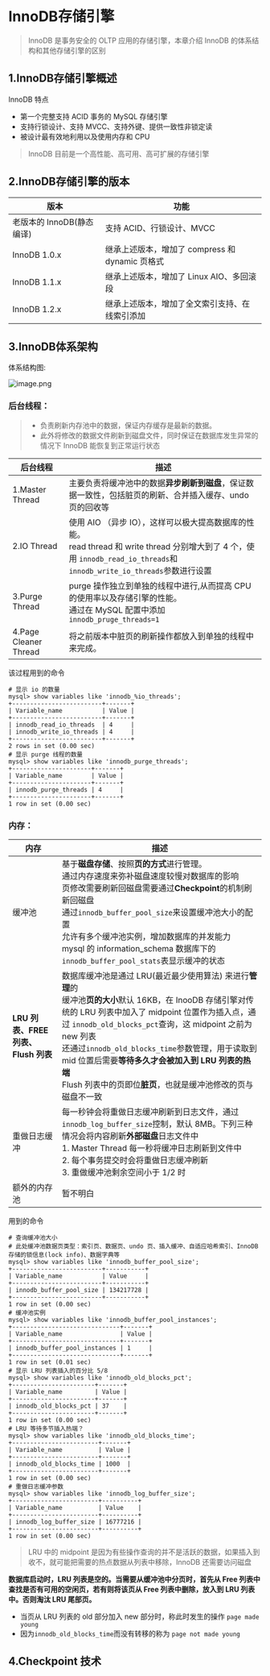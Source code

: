 # InnoDB存储引擎

> InnoDB 是事务安全的 OLTP 应用的存储引擎，本章介绍 InnoDB 的体系结构和其他存储引擎的区别

## 1.InnoDB存储引擎概述

InnoDB 特点

- 第一个完整支持 ACID 事务的 MySQL 存储引擎
- 支持行锁设计、支持 MVCC、支持外键、提供一致性非锁定读
- 被设计最有效地利用以及使用内存和 CPU

> InnoDB 目前是一个高性能、高可用、高可扩展的存储引擎

## 2.InnoDB存储引擎的版本

| 版本                      | 功能                                            |
| ------------------------- | ----------------------------------------------- |
| 老版本的 InnoDB(静态编译) | 支持 ACID、行锁设计、MVCC                       |
| InnoDB 1.0.x              | 继承上述版本，增加了 compress 和 dynamic 页格式 |
| InnoDB 1.1.x              | 继承上述版本，增加了 Linux AIO、多回滚段        |
| InnoDB 1.2.x              | 继承上述版本，增加了全文索引支持、在线索引添加  |

## 3.InnoDB体系架构

体系结构图:

![image.png](http://ww1.sinaimg.cn/large/006rAlqhly1gblq76ln4gj30zo0lgdik.jpg)

### 后台线程：

> - 负责刷新内存池中的数据，保证内存缓存是最新的数据。
> - 此外将修改的数据文件刷新到磁盘文件，同时保证在数据库发生异常的情况下 InnoDB 能恢复到正常运行状态

| 后台线程              | 描述                                                         |
| --------------------- | ------------------------------------------------------------ |
| 1.Master Thread       | 主要负责将缓冲池中的数据**异步刷新到磁盘**，保证数据一致性，包括脏页的刷新、合并插入缓存、undo 页的回收等 |
| 2.IO Thread           | 使用 AIO （异步 IO），这样可以极大提高数据库的性能。<br />read thread 和 write thread 分别增大到了 4 个，使用 `innodb_read_io_threads`和`innodb_write_io_threads`参数进行设置 |
| 3.Purge Thread        | purge 操作独立到单独的线程中进行,从而提高 CPU 的使用率以及存储引擎的性能。<br />通过在 MySQL 配置中添加 `innodb_pruge_threads=1` |
| 4.Page Cleaner Thread | 将之前版本中脏页的刷新操作都放入到单独的线程中来完成。       |

该过程用到的命令

```mysql
# 显示 io 的数量
mysql> show variables like 'innodb_%io_threads';
+-------------------------+-------+
| Variable_name           | Value |
+-------------------------+-------+
| innodb_read_io_threads  | 4     |
| innodb_write_io_threads | 4     |
+-------------------------+-------+
2 rows in set (0.00 sec)
# 显示 purge 线程的数量
mysql> show variables like 'innodb_purge_threads';
+----------------------+-------+
| Variable_name        | Value |
+----------------------+-------+
| innodb_purge_threads | 4     |
+----------------------+-------+
1 row in set (0.00 sec)
```

### 内存：

| 内存                                | 描述                                                         |
| ----------------------------------- | ------------------------------------------------------------ |
| 缓冲池                              | 基于**磁盘存储**、按照**页的方式**进行管理。<br />通过内存速度来弥补磁盘速度较慢对数据库的影响<br />页修改需要刷新回磁盘需要通过**Checkpoint**的机制刷新回磁盘<br />通过`innodb_buffer_pool_size`来设置缓冲池大小的配置<br />允许有多个缓冲池实例，增加数据库的并发能力<br />mysql 的 information_schema 数据库下的 `innodb_buffer_pool_stats`表显示缓冲的状态 |
| **LRU 列表、FREE 列表、Flush 列表** | 数据库缓冲池是通过 LRU(最近最少使用算法) 来进行**管理**的<br />缓冲池**页的大小**默认 16KB，在 InooDB 存储引擎对传统的 LRU 列表中加入了 midpoint 位置作为插入点，通过 `innodb_old_blocks_pct`查询，这 midpoint 之前为 new 列表<br />还通过`innodb_old_blocks_time`参数管理，用于读取到 mid 位置后需要**等待多久才会被加入到 LRU 列表的热端**<br />Flush 列表中的页即位**脏页**，也就是缓冲池修改的页与磁盘不一致 |
| 重做日志缓冲                        | 每一秒钟会将重做日志缓冲刷新到日志文件，通过`innodb_log_buffer_size`控制，默认 8MB。下列三种情况会将内容刷新**外部磁盘**日志文件中<br />1. Master Thread 每一秒将缓冲日志刷新到文件中<br />2. 每个事务提交时会将重做日志缓冲刷新<br />3. 重做缓冲池剩余空间小于 1/2 时 |
| 额外的内存池                        | 暂不明白                                                     |

用到的命令

```mysql
# 查询缓冲池大小
# 此处缓冲池数据页类型：索引页、数据页、undo 页、插入缓冲、自适应哈希索引、InnoDB存储的锁信息(lock info)、数据字典等
mysql> show variables like 'innodb_buffer_pool_size';
+-------------------------+-----------+
| Variable_name           | Value     |
+-------------------------+-----------+
| innodb_buffer_pool_size | 134217728 |
+-------------------------+-----------+
1 row in set (0.00 sec)
# 缓冲池实例
mysql> show variables like 'innodb_buffer_pool_instances';
+------------------------------+-------+
| Variable_name                | Value |
+------------------------------+-------+
| innodb_buffer_pool_instances | 1     |
+------------------------------+-------+
1 row in set (0.01 sec)
# 显示 LRU 列表插入的百分比 5/8
mysql> show variables like 'innodb_old_blocks_pct';
+-----------------------+-------+
| Variable_name         | Value |
+-----------------------+-------+
| innodb_old_blocks_pct | 37    |
+-----------------------+-------+
1 row in set (0.00 sec)
# LRU 等待多节插入热端？
mysql> show variables like 'innodb_old_blocks_time';
+------------------------+-------+
| Variable_name          | Value |
+------------------------+-------+
| innodb_old_blocks_time | 1000  |
+------------------------+-------+
1 row in set (0.00 sec)
# 重做日志缓冲参数 
mysql> show variables like 'innodb_log_buffer_size';
+------------------------+----------+
| Variable_name          | Value    |
+------------------------+----------+
| innodb_log_buffer_size | 16777216 |
+------------------------+----------+
1 row in set (0.00 sec)

```

> LRU 中的 midpoint 是因为有些操作查询的并不是活跃的数据，如果插入到收不，就可能把需要的热点数据从列表中移除，InnoDB 还需要访问磁盘

**数据库启动时，LRU 列表是空的。当需要从缓冲池中分页时，首先从 Free 列表中查找是否有可用的空闲页，若有则将该页从 Free 列表中删除，放入到 LRU 列表中。否则淘汰 LRU 尾部页。**

- 当页从 LRU 列表的 old 部分加入 new 部分时，称此时发生的操作 `page made young`
- 因为`innodb_old_blocks_time`而没有转移的称为 `page not made young`

## 4.Checkpoint 技术